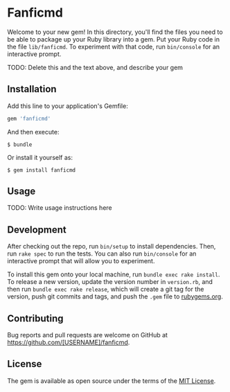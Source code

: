 # Fanficmd

Welcome to your new gem! In this directory, you'll find the files you need to be able to package up your Ruby library into a gem. Put your Ruby code in the file `lib/fanficmd`. To experiment with that code, run `bin/console` for an interactive prompt.

TODO: Delete this and the text above, and describe your gem

## Installation

Add this line to your application's Gemfile:

```ruby
gem 'fanficmd'
```

And then execute:

    $ bundle

Or install it yourself as:

    $ gem install fanficmd

## Usage

TODO: Write usage instructions here

## Development

After checking out the repo, run `bin/setup` to install dependencies. Then, run `rake spec` to run the tests. You can also run `bin/console` for an interactive prompt that will allow you to experiment.

To install this gem onto your local machine, run `bundle exec rake install`. To release a new version, update the version number in `version.rb`, and then run `bundle exec rake release`, which will create a git tag for the version, push git commits and tags, and push the `.gem` file to [rubygems.org](https://rubygems.org).

## Contributing

Bug reports and pull requests are welcome on GitHub at https://github.com/[USERNAME]/fanficmd.


## License

The gem is available as open source under the terms of the [MIT License](http://opensource.org/licenses/MIT).

